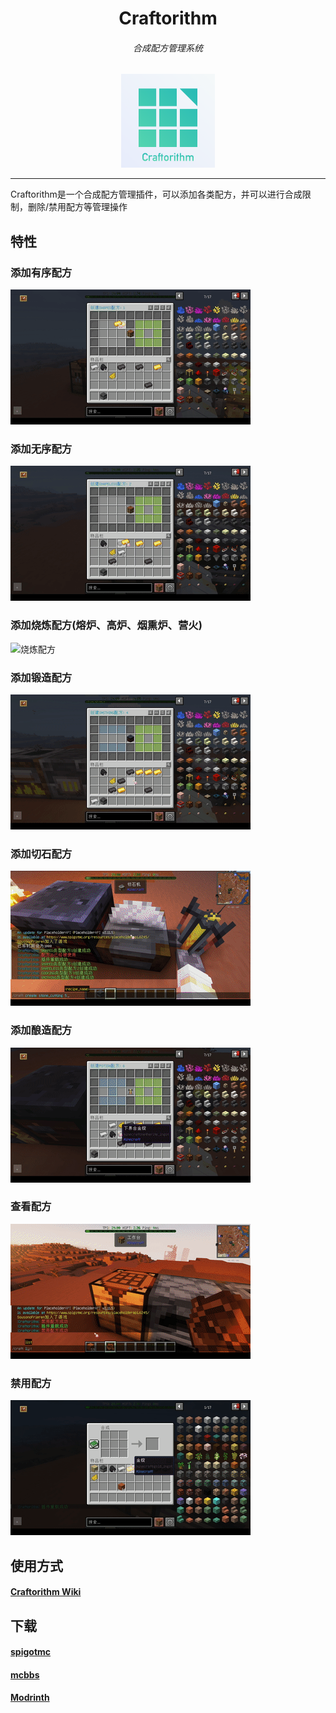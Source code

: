 <div align="center">
<h1>Craftorithm</h1>
<h6>合成配方管理系统</h6>

<img src="imgs/craftorithm.png" width=150 height=150 alt="Craftorithm">
</div>

----
Craftorithm是一个合成配方管理插件，可以添加各类配方，并可以进行合成限制，删除/禁用配方等管理操作

## 特性

### 添加有序配方

![有序配方](imgs/shaped.gif)

### 添加无序配方

![无序配方](imgs/shapeless.gif)

### 添加烧炼配方(熔炉、高炉、烟熏炉、营火)

![烧炼配方](imgs/cooking.gif)

### 添加锻造配方

![锻造配方](imgs/smithing.gif)

### 添加切石配方

![切石配方](imgs/stone_cutting.gif)

### 添加酿造配方

![酿造配方](imgs/potion.gif)

### 查看配方

![查看配方](imgs/recipe_list.gif)

### 禁用配方

![禁用配方](imgs/disable_recipe.gif)

## 使用方式
#### [Craftorithm Wiki](https://yufiriamazenta.gitbook.io/craftorithm-wiki/)

## 下载

#### [spigotmc](https://www.spigotmc.org/resources/craftorithm-customized-crafting-management-plugin-1-13-1-20-folia-supported.108429/)

#### [mcbbs](https://www.mcbbs.net/thread-1313942-1-1.html)

#### [Modrinth](https://modrinth.com/plugin/craftorithm)



